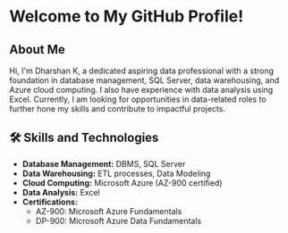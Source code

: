 # Welcome to My GitHub Profile!

## About Me
Hi, I'm Dharshan K, a dedicated aspiring data professional with a strong foundation in database management, SQL Server, data warehousing, and Azure cloud computing. I also have experience with data analysis using Excel. Currently, I am looking for opportunities in data-related roles to further hone my skills and contribute to impactful projects.

## 🛠 Skills and Technologies
- **Database Management:** DBMS, SQL Server
- **Data Warehousing:** ETL processes, Data Modeling
- **Cloud Computing:** Microsoft Azure (AZ-900 certified)
- **Data Analysis:** Excel
- **Certifications:**
  - AZ-900: Microsoft Azure Fundamentals
  - DP-900: Microsoft Azure Data Fundamentals

<!--
**Dharshan68/Dharshan68** is a ✨ _special_ ✨ repository because its `README.md` (this file) appears on your GitHub profile.

Here are some ideas to get you started:

- 🔭 I’m currently working on ...
- 🌱 I’m currently learning ...
- 👯 I’m looking to collaborate on ...
- 🤔 I’m looking for help with ...
- 💬 Ask me about ...
- 📫 How to reach me: ...
- 😄 Pronouns: ...
- ⚡ Fun fact: ...
-->
